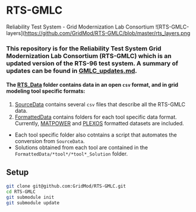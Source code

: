 # RTS-GMLC
Reliability Test System - Grid Modernization Lab Consortium
![RTS-GMLC-layers](https://github.com/GridMod/RTS-GMLC/blob/master/rts_layers.png

### This repository is for the Reliability Test System Grid Modernization Lab Consortium (RTS-GMLC) which is an updated version of the RTS-96 test system. A summary of updates can be found in [GMLC_updates.md](https://github.com/GridMod/RTS-GMLC/blob/master/RTS-GMLC_updates.md).

#### The [RTS_Data](https://github.com/GridMod/RTS-GMLC/tree/master/RTS_Data) folder contains data in an open `csv` format, and in grid modeling tool specific formats: 

1. [SourceData](https://github.com/GridMod/RTS-GMLC/tree/master/RTS_Data/SourceData) contains several `csv` files that describe all the RTS-GMLC data.
2. [FormattedData](https://github.com/GridMod/RTS-GMLC/tree/master/RTS_Data/FormattedData) contains folders for each tool specific data format. Currently, [MATPOWER](https://github.com/GridMod/RTS-GMLC/tree/master/RTS_Data/FormattedData/MATPOWER) and [PLEXOS](https://github.com/GridMod/RTS-GMLC/tree/master/RTS_Data/FormattedData/PLEXOS) formatted datasets are included. 
 - Each tool specific folder also cotntains a script that automates the conversion from `SourceData`.
 - Solutions obtained from each tool are contained in the `FormattedData/*tool*/*tool*_Solution` folder.


## Setup
```bash
git clone git@github.com:GridMod/RTS-GMLC.git
cd RTS-GMLC
git submodule init
git submodule update
```

